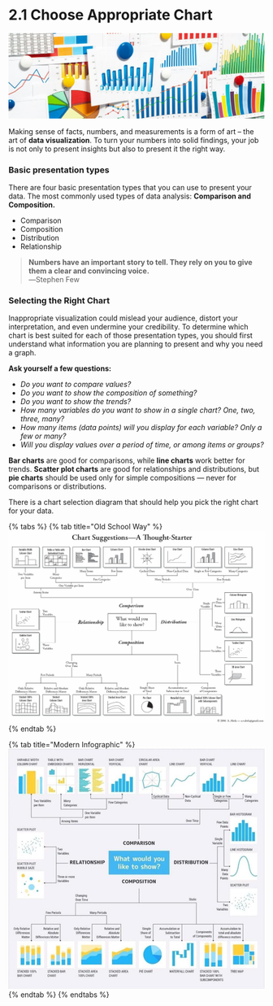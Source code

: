 # 2.1 Choose Appropriate Chart

![](../.gitbook/assets/data_visualization_selecting_chart_type.jpg)

Making sense of facts, numbers, and measurements is a form of art – the art of **data visualization**. To turn your numbers into solid findings, your job is not only to present insights but also to present it the right way.

### **Basic presentation types** 

There are four basic presentation types that you can use to present your data. The most commonly used types of data analysis: **Comparison and Composition.**

* Comparison
* Composition
* Distribution
* Relationship

> **Numbers have an important story to tell. They rely on you to give them a clear and convincing voice.**  
> ―Stephen Few



### Selecting the Right Chart

Inappropriate visualization could mislead your audience, distort your interpretation, and even undermine your credibility. To determine which chart is best suited for each of those presentation types, you should first understand what information you are  planning to present and why you need a graph.

**Ask yourself a few questions:**

* _Do you want to compare values?_
* _Do you want to show the composition of something?_
* _Do you want to show the trends?_
* _How many variables do you want to show in a single chart? One, two, three, many?_
* _How many items \(data points\) will you display for each variable? Only a few or many?_
* _Will you display values over a period of time, or among items or groups?_

**Bar charts** are good for comparisons, while **line charts** work better for trends. **Scatter plot charts** are good for relationships and distributions, but **pie charts** should be used only for simple compositions — never for comparisons or distributions. 

There is a chart selection diagram that should help you pick the right chart for your data.

{% tabs %}
{% tab title="Old School Way" %}
![](../.gitbook/assets/chart-chart1.jpg)
{% endtab %}

{% tab title="Modern  Infographic" %}
![](../.gitbook/assets/960x0.jpg)
{% endtab %}
{% endtabs %}



